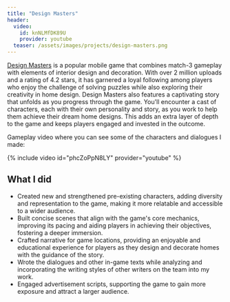 ```yaml
---
title: "Design Masters"
header:
  video:
    id: knNLMfDK89U
    provider: youtube
  teaser: /assets/images/projects/design-masters.png
---
```


[Design Masters](https://play.google.com/store/apps/details?id=com.playgendary.homes) is a popular mobile game that combines match-3 gameplay with elements of interior design and decoration. With over 2 million uploads and a rating of 4.2 stars, it has garnered a loyal following among players who enjoy the challenge of solving puzzles while also exploring their creativity in home design. Design Masters also features a captivating story that unfolds as you progress through the game. You'll encounter a cast of characters, each with their own personality and story, as you work to help them achieve their dream home designs. This adds an extra layer of depth to the game and keeps players engaged and invested in the outcome.

Gameplay video where you can see some of the characters and dialogues I made:

{% include video id="phcZoPpN8LY" provider="youtube" %}

## What I did

- Created new and strengthened pre-existing characters, adding diversity and representation to the game, making it more relatable and accessible to a wider audience.
- Built concise scenes that align with the game's core mechanics, improving its pacing and aiding players in achieving their objectives, fostering a deeper immersion.
- Crafted narrative for game locations, providing an enjoyable and educational experience for players as they design and decorate homes with the guidance of the story.
- Wrote the dialogues and other in-game texts while analyzing and incorporating the writing styles of other writers on the team into my work.
- Engaged advertisement scripts, supporting the game to gain more exposure and attract a larger audience.
